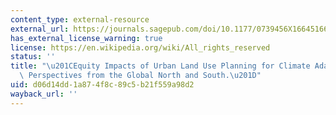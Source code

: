 ```yaml
---
content_type: external-resource
external_url: https://journals.sagepub.com/doi/10.1177/0739456X16645166
has_external_license_warning: true
license: https://en.wikipedia.org/wiki/All_rights_reserved
status: ''
title: "\u201CEquity Impacts of Urban Land Use Planning for Climate Adaptation: Critical\
  \ Perspectives from the Global North and South.\u201D"
uid: d06d14dd-1a87-4f8c-89c5-b21f559a98d2
wayback_url: ''
---
```

